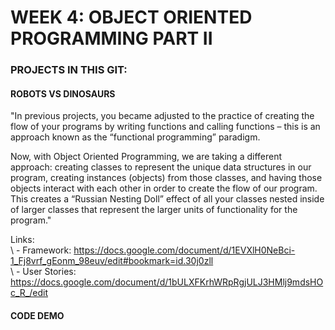 # WEEK 4: OBJECT ORIENTED PROGRAMMING PART II

### PROJECTS IN THIS GIT: 
#### ROBOTS VS DINOSAURS
"In previous projects, you became adjusted to the practice of creating the flow of your programs by writing functions and calling functions – this is an approach known as the “functional programming” paradigm.  

Now, with Object Oriented Programming, we are taking a different approach: creating classes to represent the unique data structures in our program, creating instances (objects) from those classes, and having those objects interact with each other in order to create the flow of our program. This creates a “Russian Nesting Doll” effect of all your classes nested inside of larger classes that represent the larger units of functionality for the program."  

Links:  
\ - Framework: https://docs.google.com/document/d/1EVXlH0NeBci-1_Fj8vrf_gEonm_98euv/edit#bookmark=id.30j0zll  
\ - User Stories: https://docs.google.com/document/d/1bULXFKrhWRpRgjULJ3HMlj9mdsHOc_R_/edit  

#### CODE DEMO

